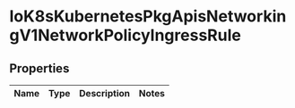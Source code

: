 
# IoK8sKubernetesPkgApisNetworkingV1NetworkPolicyIngressRule

## Properties
Name | Type | Description | Notes
------------ | ------------- | ------------- | -------------



